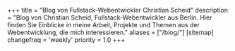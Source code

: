 +++
title = "Blog von Fullstack-Webentwickler Christian Scheid"
description = "Blog von Christian Scheid, Fullstack-Webentwickler aus Berlin. Hier finden Sie Einblicke in meine Arbeit, Projekte und Themen aus der Webentwicklung, die mich interessieren."
aliases = ["/blog/"]
[sitemap]
  changefreq = 'weekly'
  priority = 1.0
+++